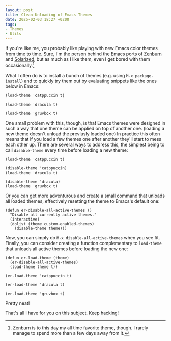 ```yaml
---
layout: post
title: Clean Unloading of Emacs Themes
date: 2025-02-03 18:27 +0200
tags:
- Themes
- Utils
---
```


If you're like me, you probably like playing with new Emacs color themes from
time to time.  Sure, I'm the person behind the Emacs ports of
[Zenburn](https://github.com/bbatsov/zenburn-emacs) and
[Solarized](https://github.com/bbatsov/solarized-emacs), but as much as I like
them, even I get bored with them occasionally.[^1]

What I often do is to install a bunch of themes (e.g. using `M-x
package-install`) and to quickly try them out by evaluating snippets like the
ones below in Emacs:

```emacs-lisp
(load-theme 'catppuccin t)

(load-theme 'dracula t)

(load-theme 'gruvbox t)
```

One small problem with this, though, is that Emacs themes were designed in such
a way that one theme can be applied on top of another one. (loading a new theme
doesn't unload the previusly loaded one) In practice this often means that if you load
a few themes one after another they'll start to mess each other up. There are
several ways to address this, the simplest being to call `disable-theme` every
time before loading a new theme:

```emacs-lisp
(load-theme 'catppuccin t)

(disable-theme 'catppuccin)
(load-theme 'dracula t)

(disable-theme 'dracula)
(load-theme 'gruvbox t)
```

Or you can get more adventurous and create a small command that unloads all loaded themes, effectively
resetting the theme to Emacs's default one:

```emacs-lisp
(defun er-disable-all-active-themes ()
  "Disable all currently active themes."
  (interactive)
  (dolist (theme custom-enabled-themes)
    (disable-theme theme)))
```

Now, you can simply do `M-x disable-all-active-themes` when you see
fit. Finally, you can consider creating a function complementary to `load-theme`
that unloads all active themes before loading the new one:

```emacs-lisp
(defun er-load-theme (theme)
  (er-disable-all-active-themes)
  (load-theme theme t))

(er-load-theme 'catppuccin t)

(er-load-theme 'dracula t)

(er-load-theme 'gruvbox t)
```

Pretty neat!

That's all I have for you on this subject. Keep hacking!

[^1]: Zenburn is to this day my all time favorite theme, though. I rarely manage to spend more than a few days away from it.
